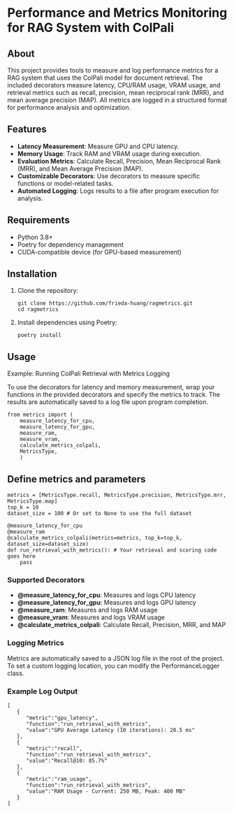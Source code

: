 # Performance and Metrics Monitoring for RAG System with ColPali

## About

This project provides tools to measure and log performance metrics for a RAG system that uses the ColPali model for document retrieval. The included decorators measure latency, CPU/RAM usage, VRAM usage, and retrieval metrics such as recall, precision, mean reciprocal rank (MRR), and mean average precision (MAP). All metrics are logged in a structured format for performance analysis and optimization.

## Features

-   **Latency Measurement**: Measure GPU and CPU latency.
-   **Memory Usage**: Track RAM and VRAM usage during execution.
-   **Evaluation Metrics**: Calculate Recall, Precision, Mean Reciprocal Rank (MRR), and Mean Average Precision (MAP).
-   **Customizable Decorators**: Use decorators to measure specific functions or model-related tasks.
-   **Automated Logging**: Logs results to a file after program execution for analysis.

## Requirements

-   Python 3.8+
-   Poetry for dependency management
-   CUDA-compatible device (for GPU-based measurement)

## Installation

1. Clone the repository:

    ```
    git clone https://github.com/frieda-huang/ragmetrics.git
    cd ragmetrics
    ```

2. Install dependencies using Poetry:

    `poetry install`

## Usage

Example: Running ColPali Retrieval with Metrics Logging

To use the decorators for latency and memory measurement, wrap your functions in the provided decorators and specify the metrics to track. The results are automatically saved to a log file upon program completion.

```
from metrics import (
    measure_latency_for_cpu,
    measure_latency_for_gpu,
    measure_ram,
    measure_vram,
    calculate_metrics_colpali,
    MetricsType,
    )
```

## Define metrics and parameters

```
metrics = [MetricsType.recall, MetricsType.precision, MetricsType.mrr, MetricsType.map]
top_k = 10
dataset_size = 100 # Or set to None to use the full dataset

@measure_latency_for_cpu
@measure_ram
@calculate_metrics_colpali(metrics=metrics, top_k=top_k, dataset_size=dataset_size)
def run_retrieval_with_metrics(): # Your retrieval and scoring code goes here
    pass
```

### Supported Decorators

-   **@measure_latency_for_cpu**: Measures and logs CPU latency
-   **@measure_latency_for_gpu**: Measures and logs GPU latency
-   **@measure_ram**: Measures and logs RAM usage
-   **@measure_vram**: Measures and logs VRAM usage
-   **@calculate_metrics_colpali**: Calculate Recall, Precision, MRR, and MAP

### Logging Metrics

Metrics are automatically saved to a JSON log file in the root of the project. To set a custom logging location, you can modify the PerformanceLogger class.

### Example Log Output

```
[
   {
      "metric":"gpu_latency",
      "function":"run_retrieval_with_metrics",
      "value":"GPU Average Latency (10 iterations): 20.5 ms"
   },
   {
      "metric":"recall",
      "function":"run_retrieval_with_metrics",
      "value":"Recall@10: 85.7%"
   },
   {
      "metric":"ram_usage",
      "function":"run_retrieval_with_metrics",
      "value":"RAM Usage - Current: 250 MB, Peak: 400 MB"
   }
]
```
